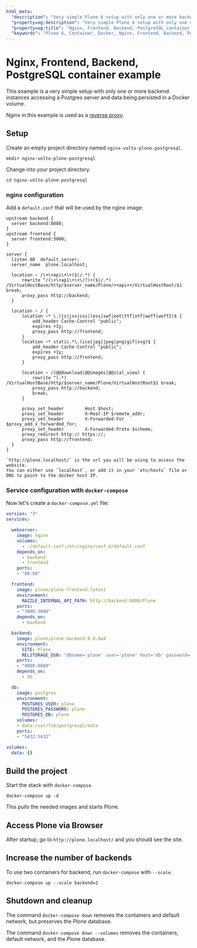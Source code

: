 ```yaml
---
html_meta:
  "description": "Very simple Plone 6 setup with only one or more backend instances accessing a PostgreSQL server and data being persisted in a Docker volume."
  "property=og:description": "Very simple Plone 6 setup with only one or more backend instances accessing a PostgreSQL server and data being persisted in a Docker volume."
  "property=og:title": "Nginx, Frontend, Backend, PostgreSQL container example"
  "keywords": "Plone 6, Container, Docker, Nginx, Frontend, Backend, PostgreSQL, "
---
```


# Nginx, Frontend, Backend, PostgreSQL container example

This example is a very simple setup with only one or more backend instances accessing a Postgres server and data being persisted in a Docker volume.

Nginx in this example is used as a [reverse proxy](https://docs.nginx.com/nginx/admin-guide/web-server/reverse-proxy/").


## Setup

Create an empty project directory named `nginx-volto-plone-postgresql`.

```shell
mkdir nginx-volto-plone-postgresql
```

Change into your project directory.

```shell
cd nginx-volto-plone-postgresql
```


### nginx configuration

Add a `default.conf` that will be used by the nginx image:

```nginx
upstream backend {
  server backend:8080;
}
upstream frontend {
  server frontend:3000;
}

server {
  listen 80  default_server;
  server_name  plone.localhost;

  location ~ /\+\+api\+\+($|/.*) {
      rewrite ^/(\+\+api\+\+\/?)+($|/.*) /VirtualHostBase/http/$server_name/Plone/++api++/VirtualHostRoot/$1 break;
      proxy_pass http://backend;
  }

  location ~ / {
      location ~* \.(js|jsx|css|less|swf|eot|ttf|otf|woff|woff2)$ {
          add_header Cache-Control "public";
          expires +1y;
          proxy_pass http://frontend;
      }
      location ~* static.*\.(ico|jpg|jpeg|png|gif|svg)$ {
          add_header Cache-Control "public";
          expires +1y;
          proxy_pass http://frontend;
      }

      location ~ /(@@download|@@images|@@ical_view) {
          rewrite ^(.*) /VirtualHostBase/http/$server_name/Plone/VirtualHostRoot$1 break;
          proxy_pass http://backend;
          break;
      }

      proxy_set_header        Host $host;
      proxy_set_header        X-Real-IP $remote_addr;
      proxy_set_header        X-Forwarded-For $proxy_add_x_forwarded_for;
      proxy_set_header        X-Forwarded-Proto $scheme;
      proxy_redirect http:// https://;
      proxy_pass http://frontend;
  }
}
```

```{note}
`http://plone.localhost/` is the url you will be using to access the website.
You can either use `localhost`, or add it in your `etc/hosts` file or DNS to point to the docker host IP.
```

### Service configuration with `docker-compose`

Now let's create a `docker-compose.yml` file:

```yaml
version: "3"
services:

  webserver:
    image: nginx
    volumes:
      - ./default.conf:/etc/nginx/conf.d/default.conf
    depends_on:
      - backend
      - frontend
    ports:
    - "80:80"

  frontend:
    image: plone/plone-frontend:latest
    environment:
      RAZZLE_INTERNAL_API_PATH: http://backend:8080/Plone
    ports:
    - "3000:3000"
    depends_on:
      - backend

  backend:
    image: plone/plone-backend:6.0.0a4
    environment:
      SITE: Plone
      RELSTORAGE_DSN: "dbname='plone' user='plone' host='db' password='plone'"
    ports:
    - "8080:8080"
    depends_on:
      - db

  db:
    image: postgres
    environment:
      POSTGRES_USER: plone
      POSTGRES_PASSWORD: plone
      POSTGRES_DB: plone
    volumes:
    - data:/var/lib/postgresql/data
    ports:
    - "5432:5432"

volumes:
  data: {}
```


## Build the project

Start the stack with `docker-compose`.

```shell
docker-compose up -d
```

This pulls the needed images and starts Plone.


## Access Plone via Browser

After startup, go to `http://plone.localhost/` and you should see the site.


## Increase the number of backends

To use two containers for backend, run `docker-compose` with `--scale`.

```shell
docker-compose up --scale backend=2
```


## Shutdown and cleanup

The command `docker-compose down` removes the containers and default network, but preserves the Plone database.

The command `docker-compose down --volumes` removes the containers, default network, and the Plone database.
